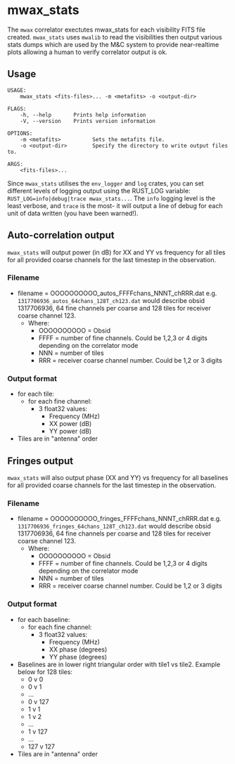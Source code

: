 # mwax_stats
The `mwax` correlator exectutes mwax_stats for each visibility FITS file created. `mwax_stats` uses `mwalib` to read the visibilities then output various stats dumps which are used by the M&C system to provide near-realtime plots allowing a human to verify correlator output is ok. 

## Usage
```
USAGE:
    mwax_stats <fits-files>... -m <metafits> -o <output-dir>

FLAGS:
    -h, --help       Prints help information
    -V, --version    Prints version information

OPTIONS:
    -m <metafits>          Sets the metafits file.
    -o <output-dir>        Specify the directory to write output files to.

ARGS:
    <fits-files>...
```
Since `mwax_stats` utilises the `env_logger` and `log` crates, you can set different levels of logging output using the RUST_LOG variable:
```RUST_LOG=info|debug|trace mwax_stats...```. The `info` logging level is the least verbose, and `trace` is the most- it will output a line of debug for each unit of data written (you have been warned!).

## Auto-correlation output
`mwax_stats` will output power (in dB) for XX and YY vs frequency for all tiles for all provided coarse channels for the last timestep in the observation.

### Filename
* filename = OOOOOOOOOO_autos_FFFFchans_NNNT_chRRR.dat e.g. `1317706936_autos_64chans_128T_ch123.dat` would describe obsid 1317706936, 64 fine channels per coarse and 128 tiles for receiver coarse channel 123.
    * Where:
        * OOOOOOOOOO = Obsid
        * FFFF = number of fine channels. Could be 1,2,3 or 4 digits depending on the correlator mode
        * NNN = number of tiles
        * RRR = receiver coarse channel number. Could be 1,2 or 3 digits

### Output format
* for each tile: 
    * for each fine channel:
        * 3 float32 values:
            * Frequency (MHz)
            * XX power (dB)
            * YY power (dB)
* Tiles are in "antenna" order

## Fringes output
`mwax_stats` will also output phase (XX and YY) vs frequency for all baselines for all provided coarse channels for the last timestep in the observation.

### Filename
* filename = OOOOOOOOOO_fringes_FFFFchans_NNNT_chRRR.dat e.g. `1317706936_fringes_64chans_128T_ch123.dat` would describe obsid 1317706936, 64 fine channels per coarse and 128 tiles for receiver coarse channel 123.
    * Where:
        * OOOOOOOOOO = Obsid
        * FFFF = number of fine channels. Could be 1,2,3 or 4 digits depending on the correlator mode
        * NNN = number of tiles
        * RRR = receiver coarse channel number. Could be 1,2 or 3 digits

### Output format
* for each baseline:    
    * for each fine channel:
        * 3 float32 values:
            * Frequency (MHz)
            * XX phase (degrees)
            * YY phase (degrees)
* Baselines are in lower right triangular order with tile1 vs tile2. Example below for 128 tiles: 
    * 0 v 0 
    * 0 v 1 
    * ...
    * 0 v 127
    * 1 v 1
    * 1 v 2
    * ...
    * 1 v 127
    * ...
    * 127 v 127
* Tiles are in "antenna" order